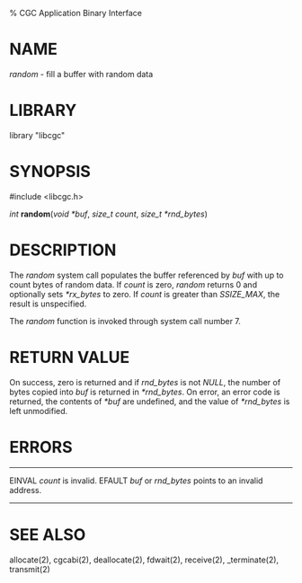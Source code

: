 % CGC Application Binary Interface

# NAME
*random* - fill a buffer with random data

# LIBRARY
library "libcgc"

# SYNOPSIS
\#include \<libcgc.h\>

_int_ **random**(_void *buf_, _size_t count_, _size_t *rnd_bytes_)

# DESCRIPTION
The *random* system call populates the buffer referenced by *buf*
with up to count bytes of random data. If *count* is zero, *random*
returns 0 and optionally sets *\*rx_bytes* to zero.
If *count* is greater than *SSIZE_MAX*, the result is unspecified.

The *random* function is invoked through system call number 7.

# RETURN VALUE
On success, zero is returned and if *rnd_bytes* is not *NULL*, the
number of bytes copied into *buf* is returned in *\*rnd_bytes*.
On error, an error code is returned, the contents of *\*buf*
are undefined, and the value of *\*rnd_bytes* is left unmodified.

# ERRORS
------ --------------------------------------------------------------
EINVAL *count* is invalid.
EFAULT *buf* or *rnd_bytes* points to an invalid address.
------ --------------------------------------------------------------

# SEE ALSO
allocate(2),
cgcabi(2),
deallocate(2),
fdwait(2),
receive(2),
_terminate(2),
transmit(2)
